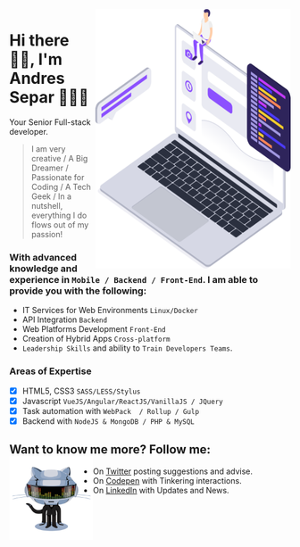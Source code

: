 <img align="right" src="https://github.com/AndresSepar/AndresSepar/blob/master/app_development.png?raw=true" alt="Full-stack, Front-end, Backend" width=350px height=465px/>

# Hi there 🖖🏻, I'm Andres Separ 👨🏻‍💻

Your Senior Full-stack developer.

> I am very creative / A Big Dreamer / Passionate for Coding / A Tech Geek / In a nutshell, everything I do flows out of my passion!

### With advanced knowledge and experience in `Mobile / Backend / Front-End`. I am able to provide you with the following:
- IT Services for Web Environments `Linux/Docker`
- API Integration `Backend`
- Web Platforms Development `Front-End`
- Creation of Hybrid Apps `Cross-platform`
- `Leadership Skills` and ability to `Train Developers Teams`.

### Areas of Expertise
- [x] HTML5, CSS3 `SASS/LESS/Stylus`
- [x] Javascript `VueJS/Angular/ReactJS/VanillaJS / JQuery`
- [x] Task automation with `WebPack  / Rollup / Gulp`
- [x] Backend with `NodeJS & MongoDB / PHP & MySQL`

## Want to know me more?  Follow me: <a href="https://github.com/sponsors/AndresSepar"><img align="left" width="150" height="150" src="https://github.com/AndresSepar/AndresSepar/blob/master/octocat.gif?raw=true"></a>
- On <a href="https://www.twitter.com/AndresSepar">Twitter</a> posting suggestions and advise.
- On <a href="https://codepen.io/AndresSepar"> Codepen</a> with Tinkering interactions.
- On <a href="https://www.linkedin.com/in/AndresSepar">LinkedIn</a> with Updates and News.
